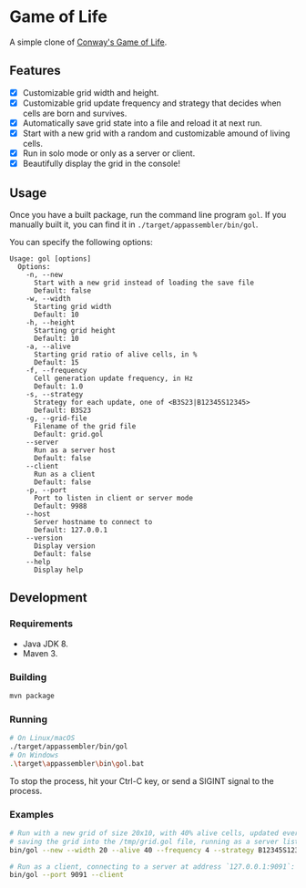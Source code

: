 #  Game of Life

A simple clone of [Conway's Game of Life](https://en.wikipedia.org/wiki/Conway%27s_Game_of_Life).

## Features

- [x] Customizable grid width and height.
- [x] Customizable grid update frequency and strategy that decides when cells are born and survives.
- [x] Automatically save grid state into a file and reload it at next run.
- [x] Start with a new grid with a random and customizable amound of living cells.
- [x] Run in solo mode or only as a server or client.
- [x] Beautifully display the grid in the console! 

## Usage

Once you have a built package, run the command line program `gol`.
If you manually built it, you can find it in `./target/appassembler/bin/gol`.
 
You can specify the following options:

```
Usage: gol [options]
  Options:
    -n, --new
      Start with a new grid instead of loading the save file
      Default: false
    -w, --width
      Starting grid width
      Default: 10
    -h, --height
      Starting grid height
      Default: 10
    -a, --alive
      Starting grid ratio of alive cells, in %
      Default: 15
    -f, --frequency
      Cell generation update frequency, in Hz
      Default: 1.0
    -s, --strategy
      Strategy for each update, one of <B3S23|B12345S12345>
      Default: B3S23
    -g, --grid-file
      Filename of the grid file
      Default: grid.gol
    --server
      Run as a server host
      Default: false
    --client
      Run as a client
      Default: false
    -p, --port
      Port to listen in client or server mode
      Default: 9988
    --host
      Server hostname to connect to
      Default: 127.0.0.1
    --version
      Display version
      Default: false
    --help
      Display help
```

## Development

### Requirements

- Java JDK 8.
- Maven 3.

### Building

```bash
mvn package
```

### Running

```bash
# On Linux/macOS
./target/appassembler/bin/gol
# On Windows
.\target\appassembler\bin\gol.bat
```

To stop the process, hit your Ctrl-C key, or send a SIGINT signal to the process.

### Examples

```bash
# Run with a new grid of size 20x10, with 40% alive cells, updated every 250 ms, with the B12345/S1234,
# saving the grid into the /tmp/grid.gol file, running as a server listening on port 9091:
bin/gol --new --width 20 --alive 40 --frequency 4 --strategy B12345S12345 --grid-file /tmp/grid.gol --port 9091 --server

# Run as a client, connecting to a server at address `127.0.0.1:9091`:
bin/gol --port 9091 --client
```
